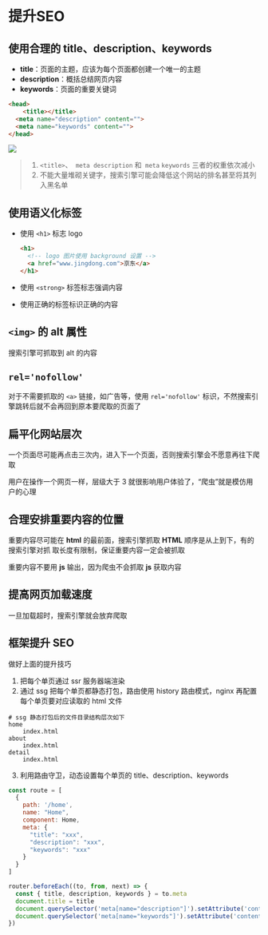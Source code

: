 # 提升SEO

## 使用合理的 title、description、keywords

- **title**：页面的主题，应该为每个页面都创建一个唯一的主题
- **description**：概括总结网页内容
- **keywords**：页面的重要关键词

```html
<head>
	<title></title>
  <meta name="description" content="">
  <meta name="keywords" content="">
</head>
```

![](https://cdn.jsdelivr.net/gh/kingmusi/blogImages/img/202202202013164.png)

> 1. `<title>`、` meta description` 和` meta` `keywords` 三者的权重依次减小
> 2. 不能大量堆砌关键字，搜索引擎可能会降低这个网站的排名甚至将其列入黑名单

## 使用语义化标签

- 使用 `<h1>` 标志 logo

  ```html
  <h1>
    <!-- logo 图片使用 background 设置 -->
  	<a href="www.jingdong.com">京东</a>
  </h1>
  ```

- 使用 `<strong>` 标签标志强调内容

- 使用正确的标签标识正确的内容

## `<img>` 的 alt 属性

搜索引擎可抓取到 alt 的内容

## `rel='nofollow'`

对于不需要抓取的 `<a>` 链接，如广告等，使用 `rel='nofollow'` 标识，不然搜索引擎跳转后就不会再回到原本要爬取的页面了

## 扁平化网站层次

一个页面尽可能再点击三次内，进入下一个页面，否则搜索引擎会不愿意再往下爬取

用户在操作一个网页一样，层级大于 3 就很影响用户体验了，“爬虫”就是模仿用户的心理

## 合理安排重要内容的位置

重要内容尽可能在 **html** 的最前面，搜索引擎抓取 **HTML** 顺序是从上到下，有的搜索引擎对抓 取⻓度有限制，保证重要内容⼀定会被抓取 

重要内容不要用 **js** 输出，因为爬⾍不会抓取 **js** 获取内容 

## 提高网页加载速度

一旦加载超时，搜索引擎就会放弃爬取

## 框架提升 SEO

做好上面的提升技巧

1. 把每个单页通过 ssr 服务器端渲染
2. 通过 ssg 把每个单页都静态打包，路由使用 history 路由模式，nginx 再配置每个单页要对应读取的 html 文件

```shell
# ssg 静态打包后的文件目录结构层次如下
home
	index.html
about
	index.html
detail
	index.html
```

3. 利用路由守卫，动态设置每个单页的 title、description、keywords

```js
const route = [
  {
    path: '/home',
    name: "Home",
    component: Home,
    meta: {
      "title": "xxx",
      "description": "xxx",
      "keywords": "xxx"
    }
  }
]

router.beforeEach((to, from, next) => {
  const { title, description, keywords } = to.meta
  document.title = title
  document.querySelector('meta[name="description"]').setAttribute('content', description)
  document.querySelector('meta[name="keywords"]').setAttribute('content', keywords)
})
```



